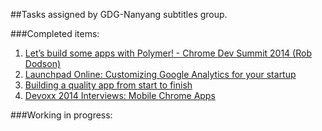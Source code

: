 ##Tasks assigned by GDG-Nanyang subtitles group.


###Completed items:

 1. [Let’s build some apps with Polymer! - Chrome Dev Summit 2014 (Rob Dodson)](https://www.youtube.com/watch?v=kV0hgdMpH28)
 2. [Launchpad Online: Customizing Google Analytics for your startup](https://www.youtube.com/watch?v=WLO3vVEsO9o)
 3. [Building a quality app from start to finish](https://www.youtube.com/watch?v=gfGuGdHdFJI)
 4. [Devoxx 2014 Interviews: Mobile Chrome Apps](https://www.youtube.com/watch?v=7cRHRIelwVA)



 


###Working in progress:




